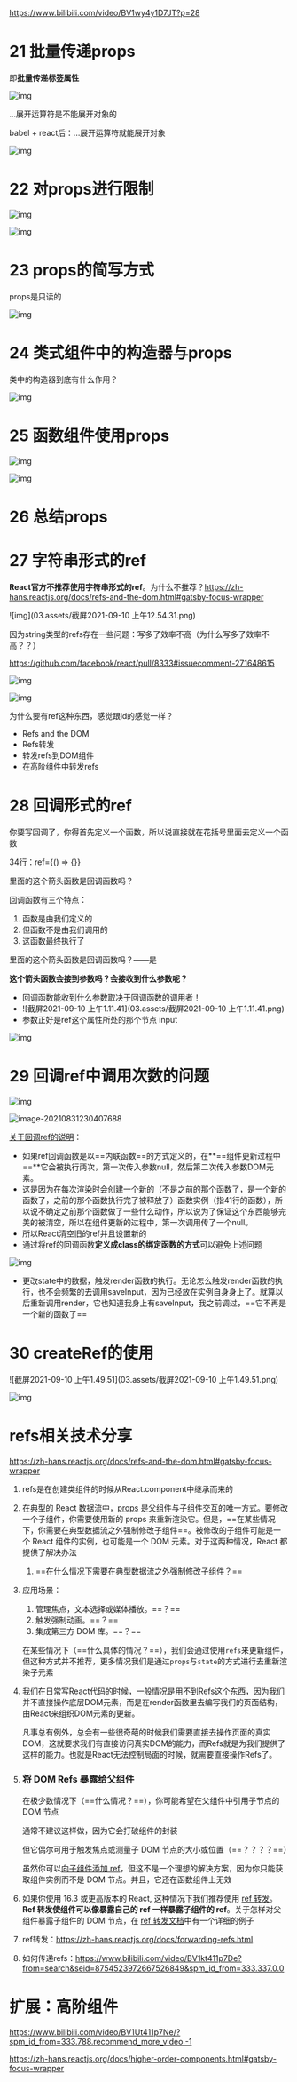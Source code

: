 https://www.bilibili.com/video/BV1wy4y1D7JT?p=28

# 21 批量传递props

即**批量传递标签属性**

![img](03.assets/企业微信截图_16304150799984.png)



...展开运算符是不能展开对象的

babel + react后：...展开运算符就能展开对象

![img](03.assets/企业微信截图_16304157279698.png)



# 22 对props进行限制

![img](03.assets/企业微信截图_1630416974307.png)



![img](03.assets/企业微信截图_16304174956181.png)



# 23 props的简写方式

props是只读的

![img](03.assets/企业微信截图_16304177404091.png)



# 24 类式组件中的构造器与props

类中的构造器到底有什么作用？

![img](03.assets/企业微信截图_16304181588102.png)



# 25 函数组件使用props

![img](03.assets/企业微信截图_16304191033184.png)

![img](03.assets/企业微信截图_1630419182666.png)



# 26 总结props

# 27 字符串形式的ref

**React官方不推荐使用字符串形式的ref**。为什么不推荐？https://zh-hans.reactjs.org/docs/refs-and-the-dom.html#gatsby-focus-wrapper

![img](03.assets/截屏2021-09-10 上午12.54.31.png)

因为string类型的refs存在一些问题：写多了效率不高（为什么写多了效率不高？？）

https://github.com/facebook/react/pull/8333#issuecomment-271648615

![img](03.assets/企业微信截图_16304192616768.png)

![img](03.assets/企业微信截图_16304197897282.png)

 为什么要有ref这种东西，感觉跟id的感觉一样？

* Refs and the DOM
* Refs转发
* 转发refs到DOM组件
* 在高阶组件中转发refs

# 28 回调形式的ref

你要写回调了，你得首先定义一个函数，所以说直接就在花括号里面去定义一个函数

34行：ref={() => {}}

里面的这个箭头函数是回调函数吗？

回调函数有三个特点：

1. 函数是由我们定义的
2. 但函数不是由我们调用的
3. 这函数最终执行了

里面的这个箭头函数是回调函数吗？——是

**这个箭头函数会接到参数吗？会接收到什么参数呢？**

* 回调函数能收到什么参数取决于回调函数的调用者！
* ![截屏2021-09-10 上午1.11.41](03.assets/截屏2021-09-10 上午1.11.41.png)
* 参数正好是ref这个属性所处的那个节点 input

![img](03.assets/企业微信截图_16304211198473.png)

# 29 回调ref中调用次数的问题

![img](03.assets/企业微信截图_16304222196066.png)

![image-20210831230407688](03.assets/image-20210831230407688.png)

[关于回调ref的说明](https://zh-hans.legacy.reactjs.org/docs/refs-and-the-dom.html#caveats-with-callback-refs)：

- 如果ref回调函数是以==内联函数==的方式定义的，在**==组件更新过程中==**它会被执行两次，第一次传入参数null，然后第二次传入参数DOM元素。
- 这是因为在每次渲染时会创建一个新的（不是之前的那个函数了，是一个新的函数了，之前的那个函数执行完了被释放了）函数实例（指41行的函数），所以说不确定之前那个函数做了一些什么动作，所以说为了保证这个东西能够完美的被清空，所以在组件更新的过程中，第一次调用传了一个null。
- 所以React清空旧的ref并且设置新的
- 通过将ref的回调函数**定义成class的绑定函数的方式**可以避免上述问题

![img](03.assets/企业微信截图_16304227367107.png)

- 更改state中的数据，触发render函数的执行。无论怎么触发render函数的执行，也不会频繁的去调用saveInput，因为已经放在实例自身身上了。就算以后重新调用render，它也知道我身上有saveInput，我之前调过，==它不再是一个新的函数了==


# 30 createRef的使用

![截屏2021-09-10 上午1.49.51](03.assets/截屏2021-09-10 上午1.49.51.png)

![img](03.assets/企业微信截图_16304230284485.png)

# refs相关技术分享

https://zh-hans.reactjs.org/docs/refs-and-the-dom.html#gatsby-focus-wrapper

1. refs是在创建类组件的时候从React.component中继承而来的

2. 在典型的 React 数据流中，[props](https://zh-hans.reactjs.org/docs/components-and-props.html) 是父组件与子组件交互的唯一方式。要修改一个子组件，你需要使用新的 props 来重新渲染它。但是，==在某些情况下，你需要在典型数据流之外强制修改子组件==。被修改的子组件可能是一个 React 组件的实例，也可能是一个 DOM 元素。对于这两种情况，React 都提供了解决办法

   1. ==在什么情况下需要在典型数据流之外强制修改子组件？==

3. 应用场景：

   1. 管理焦点，文本选择或媒体播放。==？==
   2. 触发强制动画。==？==
   3. 集成第三方 DOM 库。==？==

   在某些情况下（==什么具体的情况？==），我们会通过使用`refs`来更新组件，但这种方式并不推荐，更多情况我们是通过`props`与`state`的方式进行去重新渲染子元素

4. 我们在日常写React代码的时候，一般情况是用不到Refs这个东西，因为我们并不直接操作底层DOM元素，而是在render函数里去编写我们的页面结构，由React来组织DOM元素的更新。

   凡事总有例外，总会有一些很奇葩的时候我们需要直接去操作页面的真实DOM，这就要求我们有直接访问真实DOM的能力，而Refs就是为我们提供了这样的能力。也就是React无法控制局面的时候，就需要直接操作Refs了。

5. ### 将 DOM Refs 暴露给父组件

   在极少数情况下（==什么情况？==），你可能希望在父组件中引用子节点的 DOM 节点

   通常不建议这样做，因为它会打破组件的封装

   但它偶尔可用于触发焦点或测量子 DOM 节点的大小或位置（==？？？？==）

   虽然你可以[向子组件添加 ref](https://zh-hans.reactjs.org/docs/refs-and-the-dom.html#adding-a-ref-to-a-class-component)，但这不是一个理想的解决方案，因为你只能获取组件实例而不是 DOM 节点。并且，它还在函数组件上无效

6. 如果你使用 16.3 或更高版本的 React, 这种情况下我们推荐使用 [ref 转发](https://zh-hans.reactjs.org/docs/forwarding-refs.html)。**Ref 转发使组件可以像暴露自己的 ref 一样暴露子组件的 ref**。关于怎样对父组件暴露子组件的 DOM 节点，在 [ref 转发文档](https://zh-hans.reactjs.org/docs/forwarding-refs.html#forwarding-refs-to-dom-components)中有一个详细的例子

7. ref转发：https://zh-hans.reactjs.org/docs/forwarding-refs.html

8. 如何传递refs：https://www.bilibili.com/video/BV1kt411p7De?from=search&seid=8754523972667526849&spm_id_from=333.337.0.0

# 扩展：高阶组件

https://www.bilibili.com/video/BV1Ut411p7Ne/?spm_id_from=333.788.recommend_more_video.-1

https://zh-hans.reactjs.org/docs/higher-order-components.html#gatsby-focus-wrapper





























































